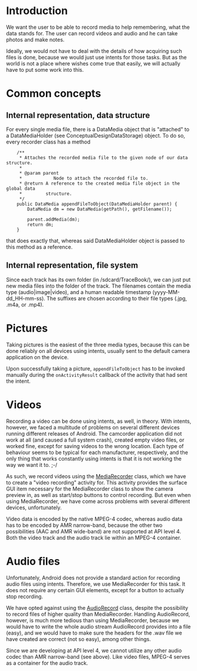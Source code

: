 

# Introduction #

We want the user to be able to record media to help remembering, what the data stands for. The user can record videos and audio and he can take photos and make notes.

Ideally, we would not have to deal with the details of how acquiring such files is done, because we would just use intents for those tasks. But as the world is not a place where wishes come true that easily, we will actually have to put some work into this.

# Common concepts #

## Internal representation, data structure ##

For every single media file, there is a DataMedia object that is "attached" to a DataMediaHolder (see ConceptualDesignDataStorage) object. To do so, every recorder class has a method

```
    /**
     * Attaches the recorded media file to the given node of our data structure.
     * 
     * @param parent
     *            Node to attach the recorded file to.
     * @return A reference to the created media file object in the global data
     *         structure.
     */
    public DataMedia appendFileToObject(DataMediaHolder parent) {
        DataMedia dm = new DataMedia(getPath(), getFilename());

        parent.addMedia(dm);
        return dm;
    }
```

that does exactly that, whereas said DataMediaHolder object is passed to this method as a reference.

## Internal representation, file system ##

Since each track has its own folder (in /sdcard/TraceBook/), we can just put new media files into the folder of the track. The filenames contain the media type (audio|image|video), and a human readable timestamp (yyyy-MM-dd\_HH-mm-ss). The suffixes are chosen according to their file types (.jpg, .m4a, or .mp4).

# Pictures #

Taking pictures is the easiest of the three media types, because this can be done reliably on all devices using intents, usually sent to the default camera application on the device.

Upon successfully taking a picture, `appendFileToObject` has to be invoked manually during the `onActivityResult` callback of the activity that had sent the intent.

# Videos #

Recording a video can be done using intents, as well, in theory. With intents, however, we faced a multitude of problems on several different devices running different releases of Android. The camcorder application did not work at all (and caused a full system crash), created empty video files, or worked fine, except for saving videos to the wrong location. Each type of behaviour seems to be typical for each manufacturer, respectively, and the only thing that works constantly using intents is that it is not working the way we want it to. ;-/

As such, we record videos using the [MediaRecorder](http://developer.android.com/reference/android/media/MediaRecorder.html) class, which we have to create a "video recording" activity for. This activity provides the surface GUI item necessary for the MediaRecorder class to show the camera preview in, as well as start/stop buttons to control recording. But even when using MediaRecorder, we have come across problems with several different devices, unfortunately.

Video data is encoded by the native MPEG-4 codec, whereas audio data has to be encoded by AMR narrow-band, because the other two possibilities (AAC and AMR wide-band) are not supported at API level 4. Both the video track and the audio track lie within an MPEG-4 container.

# Audio files #

Unfortunately, Android does not provide a standard action for recording audio files using intents. Therefore, we use MediaRecorder for this task. It does not require any certain GUI elements, except for a button to actually stop recording.

We have opted against using the [AudioRecord](http://developer.android.com/reference/android/media/AudioRecord.html) class, despite the possibility to record files of higher quality than MediaRecorder. Handling AudioRecord, however, is much more tedious than using MediaRecorder, because we would have to write the whole audio stream AudioRecord provides into a file (easy), and we would have to make sure the headers for the .wav file we have created are correct (not so easy), among other things.

Since we are developing at API level 4, we cannot utilize any other audio codec than AMR narrow-band (see above). Like video files, MPEG-4 serves as a container for the audio track.